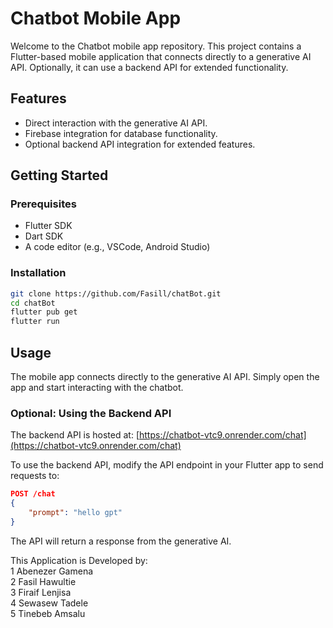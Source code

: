 
# Chatbot Mobile App

Welcome to the Chatbot mobile app repository. This project contains a Flutter-based mobile application that connects directly to a generative AI API. Optionally, it can use a backend API for extended functionality.

## Features
- Direct interaction with the generative AI API.
- Firebase integration for database functionality.
- Optional backend API integration for extended features.

## Getting Started

### Prerequisites
- Flutter SDK
- Dart SDK
- A code editor (e.g., VSCode, Android Studio)

### Installation
```sh
git clone https://github.com/Fasill/chatBot.git
cd chatBot
flutter pub get
flutter run
```

## Usage

The mobile app connects directly to the generative AI API. Simply open the app and start interacting with the chatbot.

### Optional: Using the Backend API

The backend API is hosted at: [https://chatbot-vtc9.onrender.com/chat](https://chatbot-vtc9.onrender.com/chat)

To use the backend API, modify the API endpoint in your Flutter app to send requests to:
```json
POST /chat
{
    "prompt": "hello gpt"
}
```
The API will return a response from the generative AI.

This Application is Developed by:  
1 Abenezer Gamena  
2 Fasil Hawultie  
3 Firaif Lenjisa  
4 Sewasew Tadele  
5 Tinebeb Amsalu

